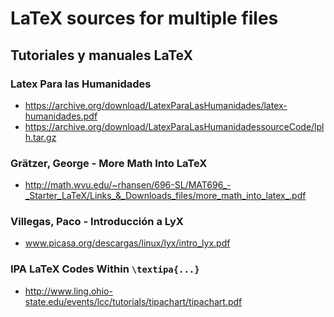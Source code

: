 # LaTeX sources for multiple files #

## Tutoriales y manuales LaTeX

### Latex Para las Humanidades
 * https://archive.org/download/LatexParaLasHumanidades/latex-humanidades.pdf
 * https://archive.org/download/LatexParaLasHumanidadessourceCode/lplh.tar.gz

### Grätzer, George - More Math Into LaTeX
 * http://math.wvu.edu/~rhansen/696-SL/MAT696_-_Starter_LaTeX/Links_&_Downloads_files/more_math_into_latex_.pdf

### Villegas, Paco - Introducción a LyX
 * www.picasa.org/descargas/linux/lyx/intro_lyx.pdf

### IPA LaTeX Codes Within `\textipa{...}`
 * http://www.ling.ohio-state.edu/events/lcc/tutorials/tipachart/tipachart.pdf

